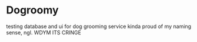 # Dogroomy
testing database and ui for dog grooming service
kinda proud of my naming sense, ngl.
WDYM ITS CRINGE
